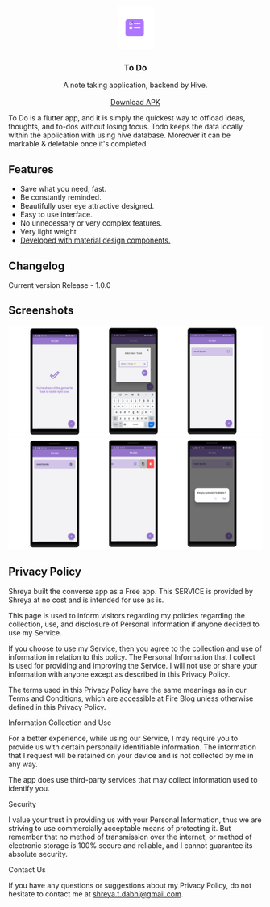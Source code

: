<p align="center">
  <a href="https://github.com/shreya-dabhi/ToDo">
    <img src="https://raw.githubusercontent.com/shreya-dabhi/ToDo/master/todo_logo.png" width=74.34 height=85>
  </a>

  <h3 align="center">To Do</h3>

  <p align="center">
    A note taking application, backend by Hive.
    <br>
    <br>
    <a href="https://drive.google.com/file/d/17VOki8OP0r9l_e6wyeU9Rsaz79iudlrT/view?usp=sharing">Download APK</a>
  </p>
</p>

To Do is a flutter app, and it is simply the quickest way to 
offload ideas, thoughts, and to-dos without losing focus. 
Todo keeps the data locally within the application with using
hive database. Moreover it can be markable & deletable once 
it's completed.


<a name="features"></a>
## Features
- Save what you need, fast.
- Be constantly reminded.
- Beautifully user eye attractive designed.
- Easy to use interface.
- No unnecessary or very complex features.
- Very light weight
- [Developed with material design components.](https://github.com/material-components/material-components-flutter)

<a name="changelog"></a>
## Changelog
Current version
Release - 1.0.0


<a name="screenshots"></a>
## Screenshots
![Showcase](https://raw.githubusercontent.com/shreya-dabhi/ToDo/master/todo_showcase1.png)
![Showcase](https://raw.githubusercontent.com/shreya-dabhi/ToDo/master/todo_showcase2.png)

## Privacy Policy
Shreya built the converse app as a Free app. This SERVICE is provided by Shreya at no cost and is intended for use as is.

This page is used to inform visitors regarding my policies regarding the collection, use, and disclosure of Personal Information if anyone decided to use my Service.

If you choose to use my Service, then you agree to the collection and use of information in relation to this policy. The Personal Information that I collect is used for providing and improving the Service. I will not use or share your information with anyone except as described in this Privacy Policy.

The terms used in this Privacy Policy have the same meanings as in our Terms and Conditions, which are accessible at Fire Blog unless otherwise defined in this Privacy Policy.

Information Collection and Use

For a better experience, while using our Service, I may require you to provide us with certain personally identifiable information. The information that I request will be retained on your device and is not collected by me in any way.

The app does use third-party services that may collect information used to identify you.

Security

I value your trust in providing us with your Personal Information, thus we are striving to use commercially acceptable means of protecting it. But remember that no method of transmission over the internet, or method of electronic storage is 100% secure and reliable, and I cannot guarantee its absolute security.

Contact Us

If you have any questions or suggestions about my Privacy Policy, do not hesitate to contact me at shreya.t.dabhi@gmail.com.
